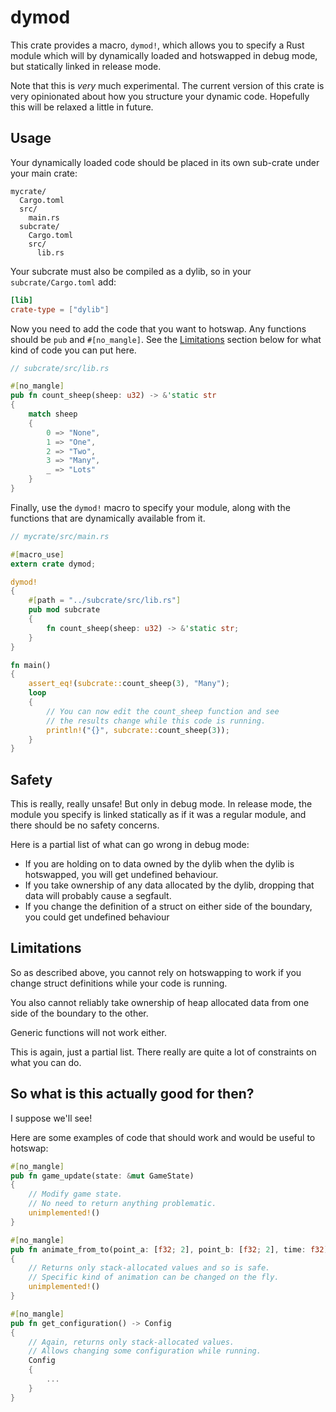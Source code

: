 # dymod

This crate provides a macro, `dymod!`, which allows you to specify a Rust module which will by dynamically loaded and hotswapped in debug mode, but statically linked in release mode.

Note that this is _very_ much experimental. The current version of this crate is very opinionated about how you structure your dynamic code. Hopefully this will be relaxed a little in future.


## Usage

Your dynamically loaded code should be placed in its own sub-crate under your main crate:

```
mycrate/
  Cargo.toml
  src/
    main.rs
  subcrate/
    Cargo.toml
    src/
      lib.rs
```

Your subcrate must also be compiled as a dylib, so in your `subcrate/Cargo.toml` add:

```toml
[lib]
crate-type = ["dylib"]
```

Now you need to add the code that you want to hotswap. Any functions should be `pub` and `#[no_mangle]`. See the [Limitations]("#limitations") section below for what kind of code you can put here.

```rust
// subcrate/src/lib.rs

#[no_mangle]
pub fn count_sheep(sheep: u32) -> &'static str
{
    match sheep
    {
        0 => "None",
        1 => "One",
        2 => "Two",
        3 => "Many",
        _ => "Lots"
    }
}
```

Finally, use the `dymod!` macro to specify your module, along with the functions that are dynamically available from it.

```rust
// mycrate/src/main.rs

#[macro_use]
extern crate dymod;

dymod!
{
    #[path = "../subcrate/src/lib.rs"]
    pub mod subcrate
    {
        fn count_sheep(sheep: u32) -> &'static str;
    }
}

fn main()
{
    assert_eq!(subcrate::count_sheep(3), "Many");
    loop
    {
        // You can now edit the count_sheep function and see
        // the results change while this code is running.
        println!("{}", subcrate::count_sheep(3));
    }
}
```

## Safety

This is really, really unsafe! But only in debug mode. In release mode, the module you specify is linked statically as if it was a regular module, and there should be no safety concerns.

Here is a partial list of what can go wrong in debug mode:

-   If you are holding on to data owned by the dylib when the dylib is hotswapped, you will get undefined behaviour.
-   If you take ownership of any data allocated by the dylib, dropping that data will probably cause a segfault.
-   If you change the definition of a struct on either side of the boundary, you could get undefined behaviour


## Limitations

So as described above, you cannot rely on hotswapping to work if you change struct definitions while your code is running.

You also cannot reliably take ownership of heap allocated data from one side of the boundary to the other.

Generic functions will not work either.

This is again, just a partial list. There really are quite a lot of constraints on what you can do.


## So what is this actually good for then?

I suppose we'll see!

Here are some examples of code that should work and would be useful to hotswap:

```rust
#[no_mangle]
pub fn game_update(state: &mut GameState)
{
    // Modify game state.
    // No need to return anything problematic.
    unimplemented!()
}

#[no_mangle]
pub fn animate_from_to(point_a: [f32; 2], point_b: [f32; 2], time: f32) -> [f32; 2]
{
    // Returns only stack-allocated values and so is safe.
    // Specific kind of animation can be changed on the fly.
    unimplemented!()
}

#[no_mangle]
pub fn get_configuration() -> Config
{
    // Again, returns only stack-allocated values.
    // Allows changing some configuration while running.
    Config
    {
        ...
    }
}
```
